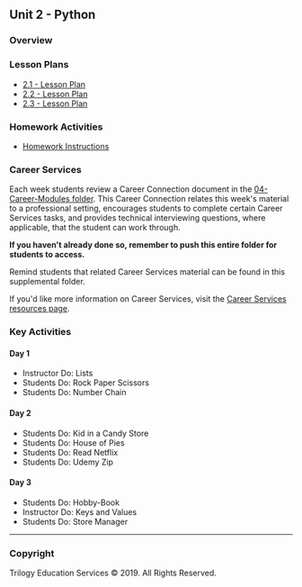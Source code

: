 ## Unit 2 - Python

### Overview

### Lesson Plans

- [2.1 - Lesson Plan](1/LessonPlan.md)
- [2.2 - Lesson Plan](2/LessonPlan.md)
- [2.3 - Lesson Plan](3/LessonPlan.md)

### Homework Activities

- [Homework Instructions](../../02-Homework/02-Python/Instructions/README.md)

### Career Services

Each week students review a Career Connection document in the [04-Career-Modules folder](../../04-Career-Modules/). This Career Connection relates this week's material to a professional setting, encourages students to complete certain Career Services tasks, and provides technical interviewing questions, where applicable, that the student can work through.

**If you haven't already done so, remember to push this entire folder for students to access.**

Remind students that related Career Services material can be found in this supplemental folder.

If you'd like more information on Career Services, visit the [Career Services resources page](http://bit.ly/DataVizCS).

### Key Activities

#### Day 1

- Instructor Do: Lists
- Students Do: Rock Paper Scissors
- Students Do: Number Chain

#### Day 2

- Students Do: Kid in a Candy Store
- Students Do: House of Pies
- Students Do: Read Netflix
- Students Do: Udemy Zip

#### Day 3

- Students Do: Hobby-Book
- Instructor Do: Keys and Values
- Students Do: Store Manager

---

### Copyright

Trilogy Education Services © 2019. All Rights Reserved.
